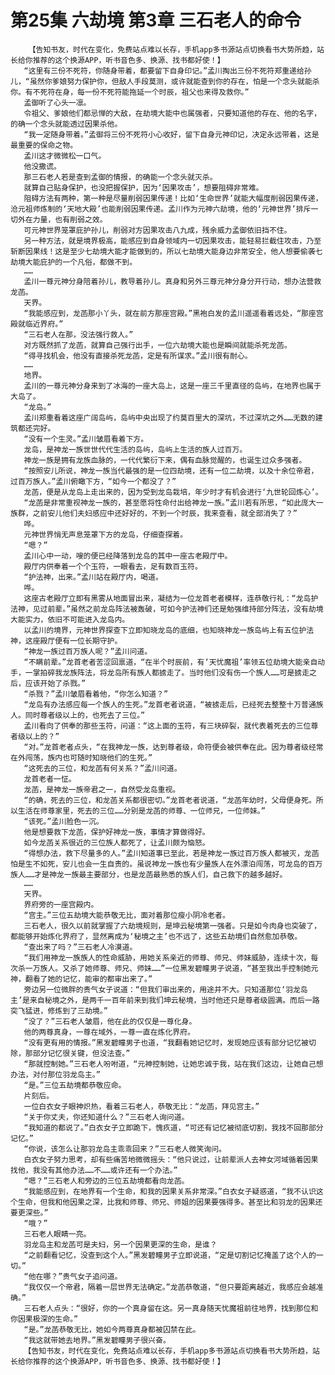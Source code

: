 # 第25集 六劫境 第3章 三石老人的命令
        【告知书友，时代在变化，免费站点难以长存，手机app多书源站点切换看书大势所趋，站长给你推荐的这个换源APP，听书音色多、换源、找书都好使！】
       “这里有三份不死符，你随身带着，都要留下自身印记。”孟川掏出三份不死符郑重递给孙儿，“虽然你爹娘努力保护你，但敌人手段莫测，或许就能查到你的存在，怕是一个念头就能杀你。有不死符在身，每一份不死符能拖延一个时辰，祖父也来得及救你。”
       孟御听了心头一凛。
       令祖父、爹娘他们都忌惮的大敌，在劫境大能中也属强者，只要知道他的存在、他的名字，的确一个念头就能透过因果杀他。
       “我一定随身带着。”孟御将三份不死符小心收好，留下自身元神印记，决定永远带着，这是最重要的保命之物。
       孟川这才微微松一口气。
       他没撒谎。
       那三石老人若是查到孟御的情报，的确能一个念头就灭杀。
       就算自己贴身保护，也没把握保护，因为‘因果攻击’，想要阻碍非常难。
       阻碍方法有两种，第一种是尽量削弱因果传递！比如‘生命世界’就能大幅度削弱因果传递，沧元祖师炼制的‘天地大殿’也能削弱因果传递。孟川作为元神六劫境，他的‘元神世界’排斥一切外在力量，也有削弱之效。
       可元神世界笼罩庇护孙儿，削弱对方因果攻击八九成，残余威力孟御依旧挡不住。
       另一种方法，就是境界极高，能感应到自身领域内一切因果攻击，能轻易拦截住攻击，乃至斩断因果线！这是至少七劫境大能才能做到的，所以七劫境大能身边非常安全，他人想要偷袭七劫境大能庇护的一个凡俗，都做不到。
       ……
       孟川一尊元神分身陪着孙儿，教导着孙儿。真身和另外三尊元神分身分开行动，想办法营救龙菡。
       天界。
       “我能感应到，龙菡那小丫头，就在前方那座宫殿。”黑袍白发的孟川遥遥看着远处，“那座宫殿就临近界府。”
       “三石老人在那，没法强行救人。”
       对方既然抓了龙菡，就算自己强行出手，一位六劫境大能也是瞬间就能杀死龙菡。
       “得寻找机会，他没有直接杀死龙菡，定是有所谋求。”孟川很有耐心。
       ……
       地界。
       孟川的一尊元神分身来到了冰海的一座大岛上，这是一座三千里直径的岛屿，在地界也属于大岛了。
       “龙岛。”
       孟川郑重看着这座广阔岛屿，岛屿中央出现了约莫百里大的深坑，不过深坑之外……无数的建筑都还完好。
       “没有一个生灵。”孟川皱眉看着下方。
       龙岛，是神龙一族世世代代生活的岛屿，岛屿上生活的族人过百万。
       神龙一族是拥有龙族血脉的，一代代繁衍下来，偶有血脉觉醒的，也诞生过众多强者。
       “按照安儿所说，神龙一族当代最强的是一位四劫境，还有一位二劫境，以及十余位帝君，过百万族人。”孟川俯瞰下方，“如今一个都没了？”
       龙菡，便是从龙岛上走出来的，因为受到龙岛栽培，年少时才有机会进行‘九世轮回炼心’。
       “龙菡是非常重视神龙一族的，甚至愿将性命付出给神龙一族。”孟川若有所思，“如此庞大一族群，之前安儿他们夫妇感应中还好好的，不到一个时辰，我来查看，就全部消失了？”
       哗。
       元神世界悄无声息笼罩下方的龙岛，仔细查探着。
       “嗯？”
       孟川心中一动，嗖的便已经降落到龙岛的其中一座古老殿厅中。
       殿厅内供奉着一个个玉符，一眼看去，足有数百玉符。
       “护法神，出来。”孟川站在殿厅内，喝道。
       哗。
       这座古老殿厅立即有黑雾从地面冒出来，凝结为一位龙首老者模样，连恭敬行礼：“龙岛护法神，见过前辈。”虽然之前龙岛阵法被轰破，可如今护法神们还是勉强维持部分阵法，没有劫境大能实力，依旧不可能进入龙岛内。
       以孟川的境界，元神世界探查下立即知晓龙岛的底细，也知晓神龙一族岛屿上有五位护法神，这座殿厅便有一位长期守护。
       “神龙一族过百万族人呢？”孟川问道。
       “不瞒前辈。”龙首老者苦涩回禀道，“在半个时辰前，有‘天忧魔祖’率领五位劫境大能亲自动手，一掌拍碎我龙族阵法，将龙岛所有族人都掳走了。当时他们没有伤一个族人……可是掳走之后，应该开始了杀戮。”
       “杀戮？”孟川皱眉看着他，“你怎么知道？”
       “龙岛有办法感应每一个族人的生死。”龙首老者说道，“被掳走后，已经死去整整十万普通族人。同时尊者级以上的，也死去了三位。”
       孟川看向了供奉的那些玉符，问道：“这上面的玉符，有三块碎裂，就代表着死去的三位尊者级以上的？”
       “对。”龙首老者点头，“在我神龙一族，达到尊者级，命符便会被供奉在此。因为尊者级经常在外闯荡，族内也可随时知晓他们的生死。”
       “这死去的三位，和龙菡有何关系？”孟川问道。
       龙首老者一怔。
       龙菡，是神龙一族帝君之一，自然受龙岛重视。
       “的确，死去的三位，和龙菡关系都很密切。”龙首老者说道，“龙菡年幼时，父母便身死。所以生活在师尊家里，死去的三位……分别是龙菡的师尊、一位师兄，一位师妹。”
       “该死。”孟川脸色一沉。
       他是想要救下龙菡，保护好神龙一族，事情才算做得好。
       如今龙菡关系很近的三位族人都死了，让孟川颇为恼怒。
       “得想办法，救下尽量多的人。”孟川知道事已至此，若是神龙一族过百万族人都被灭，龙菡怕是生不如死，安儿也会一生自责的。虽说神龙一族也有少量族人在外漂泊闯荡，可龙岛的百万族人……才是神龙一族最主要部分，也是龙菡最熟悉的族人们，自己救下的越多越好。
       ……
       天界。
       界府旁的一座宫殿内。
       “宫主。”三位五劫境大能恭敬无比，面对着那位瘦小阴冷老者。
       三石老人，很久以前就掌握了六劫境规则，是坤云秘境第一强者。只是如今肉身也突破了，都能够开始炼化界府了，显然离成为‘秘境之主’也不远了，这些五劫境们自然愈加恭敬。
       “查出来了吗？”三石老人冷漠道。
       “我们用神龙一族族人的性命威胁，用她关系亲近的师尊、师兄、师妹威胁，连续十次，每次杀一万族人。又杀了她师尊、师兄、师妹……”一位黑发碧瞳男子说道，“甚至我出手控制她元神，翻看了她的记忆，能审的都审出来了。”
       旁边另一位微胖的贵气女子说道：“但我们审出来的，用途并不大。只知道那位‘羽龙岛主’是来自秘境之外，是两千一百年前来到我们坤云秘境，当时他还只是尊者级圆满。而后一路突飞猛进，修炼到了三劫境。”
       “没了？”三石老人皱眉，他在此的仅仅是一尊化身。
       他的两尊真身，一尊在域外，一尊一直在炼化界府。
       “没有更有用的情报。”黑发碧瞳男子也道，“我翻看她记忆时，发现她应该有部分记忆被切除，那部分记忆很关键，但没法查。”
       “那就控制她。”三石老人吩咐道，“元神控制她，让她忠诚于我，站在我们这边，让她自己想办法，对付那位羽龙岛主。”
       “是。”三位五劫境都恭敬应命。
       片刻后。
       一位白衣女子眼神炽热，看着三石老人，恭敬无比：“龙菡，拜见宫主。”
       “关于你丈夫，你还知道什么？”三石老人询问道。
       “我知道的都说了。”白衣女子立即跪下，愧疚道，“可还有记忆被彻底切割，我找不回那部分记忆。”
       “你说，该怎么让那羽龙岛主乖乖回来？”三石老人微笑询问。
       白衣女子努力思考，却有些痛苦地微微摇头：“他只说过，让前辈派人去神女河域循着因果找他，我没有其他办法……不……或许还有一个办法。”
       “嗯？”三石老人和旁边的三位五劫境都看向龙菡。
       “我能感应到，在地界有一个生命，和我的因果关系非常深。”白衣女子疑惑道，“我不认识这个生命，但我和他因果之深，比我和师尊、师兄、师姐的因果要强得多。甚至比和羽龙的因果还要更深些。”
       “哦？”
       三石老人眼睛一亮。
       羽龙岛主和龙菡可是夫妇，另一个因果更深的生命，是谁？
       “之前翻看记忆，没查到这个人。”黑发碧瞳男子立即说道，“定是切割记忆掩盖了这个人的一切。”
       “他在哪？”贵气女子追问道。
       “我仅仅一个帝君，隔着一层世界无法确定。”龙菡恭敬道，“但只要距离越近，我感应会越准确。”
       三石老人点头：“很好，你的一个真身留在这。另一真身随天忧魔祖前往地界，找到那位和你因果极深的生命。”
       “是。”龙菡恭敬无比，她如今两尊真身都被囚禁在此。
       “我这就带她去地界。”黑发碧瞳男子很兴奋。
       【告知书友，时代在变化，免费站点难以长存，手机app多书源站点切换看书大势所趋，站长给你推荐的这个换源APP，听书音色多、换源、找书都好使！】